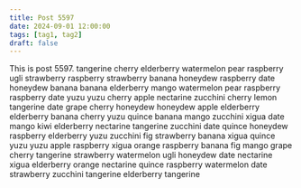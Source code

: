 ```yaml
---
title: Post 5597
date: 2024-09-01 12:00:00
tags: [tag1, tag2]
draft: false
---
```

This is post 5597.
tangerine
cherry
elderberry
watermelon
pear
raspberry
ugli
strawberry
raspberry
strawberry
banana
honeydew
raspberry
date
honeydew
banana
banana
elderberry
mango
watermelon
pear
raspberry
raspberry
date
yuzu
yuzu
cherry
apple
nectarine
zucchini
cherry
lemon
tangerine
date
grape
cherry
honeydew
honeydew
apple
elderberry
elderberry
banana
cherry
yuzu
quince
banana
mango
zucchini
xigua
date
mango
kiwi
elderberry
nectarine
tangerine
zucchini
date
quince
honeydew
raspberry
elderberry
yuzu
zucchini
fig
strawberry
banana
xigua
quince
yuzu
yuzu
apple
raspberry
xigua
orange
raspberry
banana
fig
mango
grape
cherry
tangerine
strawberry
watermelon
ugli
honeydew
date
nectarine
xigua
elderberry
orange
nectarine
quince
raspberry
watermelon
date
strawberry
zucchini
tangerine
elderberry
tangerine
